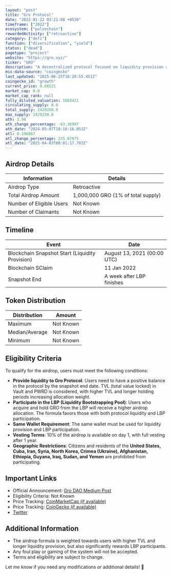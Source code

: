 ```yaml
---
layout: "post"
title: "Gro Protocol"
date: "2022-01-22 03:21:08 +0530"
timeframe: ["2022"]
ecosystem: ["pulsechain"]
rewardedActivity: ["retroactive"]
category: ["defi"]
function: ["diversification", "yield"]
status: ["dead"]
pagetype: "project"
website: "https://gro.xyz/"
ticker: "GRO"
description: "A decentralized protocol focused on liquidity provision and community-driven token distribution."
mis-data-source: "coingecko"
last_updated: "2025-06-25T18:10:55.451Z"
coingecko_id: "growth"
current_price: 0.66521
market_cap: 0.0
market_cap_rank: null
fully_diluted_valuation: 1603421
circulating_supply: 0.0
total_supply: 2429250.0
max_supply: 2429250.0
ath: 3.98
ath_change_percentage: -83.36997
ath_date: "2024-05-07T18:10:16.053Z"
atl: 0.196867
atl_change_percentage: 235.87875
atl_date: "2025-04-03T00:01:17.703Z"
---
```


## Airdrop Details

| Information              | Details                            |
| ------------------------ | ---------------------------------- |
| Airdrop Type             | Retroactive                        |
| Total Airdrop Amount     | 1,000,000 GRO (1% of total supply) |
| Number of Eligible Users | Not Known                          |
| Number of Claimants      | Not Known                          |

## Timeline

| Event                                           | Date                        |
| ----------------------------------------------- | --------------------------- |
| Blockchain Snapshot Start (Liquidity Provision) | August 13, 2021 (00:00 UTC) |
| Blockchain SClaim                               | 11 Jan 2022                 |
| Snapshot End                                    | A week after LBP finishes   |

## Token Distribution

| Distribution   | Amount    |
| -------------- | --------- |
| Maximum        | Not Known |
| Median/Average | Not Known |
| Minimum        | Not Known |

## Eligibility Criteria

To qualify for the airdrop, users must meet the following conditions:

- **Provide liquidity to Gro Protocol**: Users need to have a positive balance in the protocol by the snapshot end date. TVL (total value locked) in Vault and PWRD is considered, with higher TVL and longer holding periods increasing allocation weight.
- **Participate in the LBP (Liquidity Bootstrapping Pool)**: Users who acquire and hold GRO from the LBP will receive a higher airdrop allocation. The formula favors those with both protocol liquidity and LBP participation.
- **Same Wallet Requirement**: The same wallet must be used for liquidity provision and LBP participation.
- **Vesting Terms**: 10% of the airdrop is available on day 1, with full vesting after 1 year.
- **Geographic Restrictions**: Citizens and residents of the **United States, Cuba, Iran, Syria, North Korea, Crimea (Ukraine), Afghanistan, Ethiopia, Guyana, Iraq, Sudan, and Yemen** are prohibited from participating.

## Important Links

- Official Announcement: [Gro DAO Medium Post](https://medium.com/gro-protocol/gro-4-all-1-of-gro-to-protocol-users-c0d7a0b5670b)
- Eligibility Criteria: Not Known
- Price Tracking: [CoinMarketCap (if available)](https://coinmarketcap.com/currencies/gro-dao-token/)
- Price Tracking: [CoinGecko (if available)](https://www.coingecko.com/en/coins/gro)
- [Twitter](https://x.com/gro_dao?lang=en)

## Additional Information

- The airdrop formula is weighted towards users with higher TVL and longer liquidity provision, but also significantly rewards LBP participants.
- Any foul play or gaming of the system will not be accepted.
- Terms and eligibility are subject to change.

Let me know if you need any modifications or additional details! 🚀